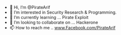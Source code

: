 - 👋 Hi, I’m @PirateArif
- 👀 I’m interested in Security Research & Programming. 
- 🌱 I’m currently learning ... Pirate Exploit
- 💞️ I’m looking to collaborate on ... Hackerone
- 📫 How to reach me .. www.Facebook.com/PirateArif

<!---
PirateArif/PirateArif is a ✨ special ✨ repository because its `README.md` (this file) appears on your GitHub profile.
You can click the Preview link to take a look at your changes.
--->
